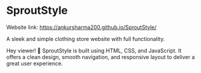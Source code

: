 # SproutStyle

Website link: https://ankursharma200.github.io/SproutStyle/ 


A sleek and simple clothing store website with full functionality.

Hey viewer! 👋
SproutStyle is built using HTML, CSS, and JavaScript. 
It offers a clean design, smooth navigation, and responsive layout to deliver a great user experience.
